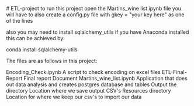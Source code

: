 ﻿﻿# ETL-projectto run this project open the Martins_wine list.ipynb fileyou will have to also create a config.py file with gkey = "your key here" as one of the linesalso you may need to install sqlalchemy_utilsif you have Anaconda installed this can be achieved by:conda install sqlalchemy-utilsThe files are as follows in this project:Encoding_Check.ipynb                      A script to check encoding on excel filesETL-Final-Report                               Final report Document Martins_wine_list.ipynb                     Application that does out data analysis and creates postgres database and tablesOutput the directory                         Location where we save output CSV'sResources directory                          Location for where we keep our csv's to import our data